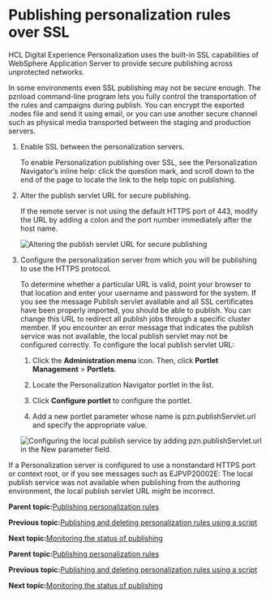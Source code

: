 # Publishing personalization rules over SSL

HCL Digital Experience Personalization uses the built-in SSL capabilities of WebSphere Application Server to provide secure publishing across unprotected networks.

In some environments even SSL publishing may not be secure enough. The pznload command-line program lets you fully control the transportation of the rules and campaigns during publish. You can encrypt the exported .nodes file and send it using email, or you can use another secure channel such as physical media transported between the staging and production servers.

1.  Enable SSL between the personalization servers.

    To enable Personalization publishing over SSL, see the Personalization Navigator’s inline help: click the question mark, and scroll down to the end of the page to locate the link to the help topic on publishing.

2.  Alter the publish servlet URL for secure publishing.

    If the remote server is not using the default HTTPS port of 443, modify the URL by adding a colon and the port number immediately after the host name.

    ![Altering the publish servlet URL for secure publishing](../images/pzn_screen_publish_servlet.jpg "Altering the publish servlet URL for
    secure publishing by adding a colon and the port number after the
    host name for remote servers not using the default HTTPs port of 443.")

3.  Configure the personalization server from which you will be publishing to use the HTTPS protocol.

    To determine whether a particular URL is valid, point your browser to that location and enter your username and password for the system. If you see the message Publish servlet available and all SSL certificates have been properly imported, you should be able to publish. You can change this URL to redirect all publish jobs through a specific cluster member. If you encounter an error message that indicates the publish service was not available, the local publish servlet may not be configured correctly. To configure the local publish servlet URL:

    1.  Click the **Administration menu** icon. Then, click **Portlet Management** \> **Portlets**.

    2.  Locate the Personalization Navigator portlet in the list.

    3.  Click **Configure portlet** to configure the portlet.

    4.  Add a new portlet parameter whose name is pzn.publishServlet.url and specify the appropriate value.

    ![Configuring the local publish service by adding pzn.publishServlet.url in the New parameter field.](../images/pzn_screen_local_pub.jpg "Configuring the local publish service")


If a Personalization server is configured to use a nonstandard HTTPS port or context root, or if you see messages such as EJPVP20002E: The local publish service was not available when publishing from the authoring environment, the local publish servlet URL might be incorrect.

**Parent topic:**[Publishing personalization rules](../pzn/pzn_depub.md)

**Previous topic:**[Publishing and deleting personalization rules using a script](../pzn/pzn_publish_script.md)

**Next topic:**[Monitoring the status of publishing](../pzn/pzn_publish_status.md)

**Parent topic:**[Publishing personalization rules](../pzn/pzn_depub.md)

**Previous topic:**[Publishing and deleting personalization rules using a script](../pzn/pzn_publish_script.md)

**Next topic:**[Monitoring the status of publishing](../pzn/pzn_publish_status.md)


